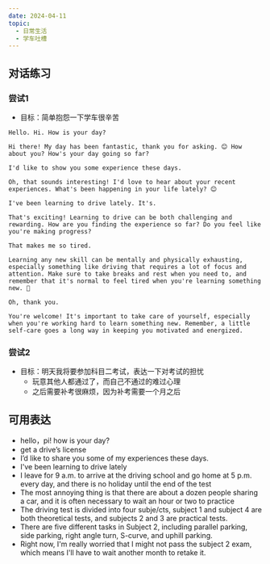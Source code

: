 ```yaml
---
date: 2024-04-11
topic:
  - 日常生活
  - 学车吐槽
---
```

## 对话练习

### 尝试1
+ 目标：简单抱怨一下学车很辛苦

```
Hello. Hi. How is your day?

Hi there! My day has been fantastic, thank you for asking. 😊 How about you? How's your day going so far?

I'd like to show you some experience these days.

Oh, that sounds interesting! I'd love to hear about your recent experiences. What's been happening in your life lately? 😊

I've been learning to drive lately. It's.

That's exciting! Learning to drive can be both challenging and rewarding. How are you finding the experience so far? Do you feel like you're making progress?

That makes me so tired.

Learning any new skill can be mentally and physically exhausting, especially something like driving that requires a lot of focus and attention. Make sure to take breaks and rest when you need to, and remember that it's normal to feel tired when you're learning something new. 💪

Oh, thank you.

You're welcome! It's important to take care of yourself, especially when you're working hard to learn something new. Remember, a little self-care goes a long way in keeping you motivated and energized.
```

### 尝试2
+ 目标：明天我将要参加科目二考试，表达一下对考试的担忧
	+ 玩意其他人都通过了，而自己不通过的难过心理
	+ 之后需要补考很麻烦，因为补考需要一个月之后



## 可用表达
- hello，pi! how is your day?
- get a drive’s license
- I’d like to share you some of my experiences these days.
- I've been learning to drive lately
- I leave for 9 a.m. to arrive at the driving school and go home at 5 p.m. every day, and there is no holiday until the end of the test
- The most annoying thing is that there are about a dozen people sharing a car, and it is often necessary to wait an hour or two to practice
- The driving test is divided into four subje/cts, subject 1 and subject 4 are both theoretical tests, and subjects 2 and 3 are practical tests.
- There are five different tasks in Subject 2, including parallel parking, side parking, right angle turn, S-curve, and uphill parking.
- Right now, I'm really worried that I might not pass the subject 2 exam, which means I'll have to wait another month to retake it.